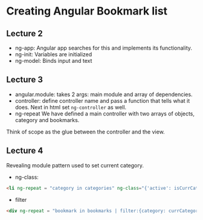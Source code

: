 # Creating Angular Bookmark list 

## Lecture 2
* ng-app: Angular app searches for this and implements its functionality.
* ng-init: Variables are initialized
* ng-model: Binds input and text

## Lecture 3
* angular.module: takes 2 args: main module and array of dependencies.
* controller: define controller name and pass a function that tells what it does. Next in html set `ng-controller` as well.
* ng-repeat
We have defined a main controller with two arrays of objects, category and bookmarks.

Think of scope as the glue between the controller and the view.

## Lecture 4
Revealing module pattern used to set current category.
* ng-class:
```html
<li ng-repeat = "category in categories" ng-class="{'active': isCurrCategory(category)">
```
* filter
```html
<div ng-repeat = "bookmark in bookmarks | filter:{category: currCategory.name}">
```
